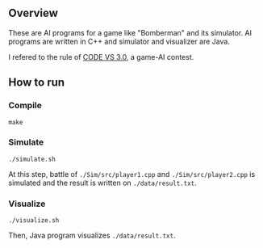 ## Overview

These are AI programs for a game like "Bomberman" and its simulator.
AI programs are written in C++ and simulator and visualizer are Java.

I refered to the rule of [CODE VS 3.0](https://codevs.jp/ "codevs"), a game-AI contest.


## How to run


### Compile

```
make
```

### Simulate
```
./simulate.sh 
```
At this step, battle of `./Sim/src/player1.cpp` and `./Sim/src/player2.cpp` is simulated and the result is written on `./data/result.txt`.

### Visualize

```
./visualize.sh
```
Then, Java program visualizes `./data/result.txt`.

